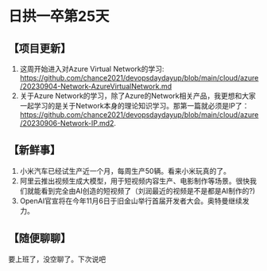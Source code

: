 # 日拱一卒第25天

## 【项目更新】
1. 这周开始进入对Azure Virtual Network的学习: https://github.com/chance2021/devopsdaydayup/blob/main/cloud/azure/20230904-Network-AzureVirtualNetwork.md
2. 关于Azure Network的学习，除了Azure的Network相关产品，我更想和大家一起学习的是关于Network本身的理论知识学习。那第一篇就必须是IP了：https://github.com/chance2021/devopsdaydayup/blob/main/cloud/azure/20230906-Network-IP.md2. 
      
## 【新鲜事】
1. 小米汽车已经试生产近一个月，每周生产50辆。看来小米玩真的了。
2. 阿里云推出视频生成大模型，用于短视频内容生产、电影制作等场景。很快我们就能看到完全由AI创造的短视频了（刘润最近的视频是不是都是AI制作的?)
3. OpenAI官宣将在今年11月6日于旧金山举行首届开发者大会。奥特曼继续发力。

## 【随便聊聊】
要上班了，没空聊了。下次说吧